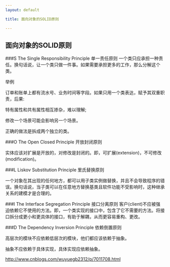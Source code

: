 ```yaml
---
layout: default

title: 面向对象的SOLID原则

---
```


## 面向对象的SOLID原则


###S	The Single Responsibility Principle	单一责任原则
一个类只应承担一种责任。换句话说，让一个类只做一件事。如果需要承担更多的工作，那么分解这个类。

举例

订单和账单上都有流水号、业务时间等字段。如果只用一个类表达，赋予其双重职责，后果:


特有属性和共有属性相互掺杂，难以理解;

修改一个场景可能会影响另一个场景。

正确的做法是拆成两个独立的类。


###O	The Open Closed Principle	开放封闭原则

实体应该对扩展是开放的，对修改是封闭的。即，可扩展(extension)，不可修改(modification)。



###L	Liskov Substitution Principle	里氏替换原则

一个对象在其出现的任何地方，都可以用子类实例做替换，并且不会导致程序的错误。换句话说，当子类可以在任意地方替换基类且软件功能不受影响时，这种继承关系的建模才是合理的。

###I	The Interface Segregation Principle	接口分离原则
客户(client)不应被强迫依赖它不使用的方法。即，一个类实现的接口中，包含了它不需要的方法。将接口拆分成更小和更具体的接口，有助于解耦，从而更容易重构、更改。


###D	The Dependency Inversion Principle	依赖倒置原则

高层次的模块不应依赖低层次的模块，他们都应该依赖于抽象。

抽象不应依赖于具体实现，具体实现应依赖抽象。


http://www.cnblogs.com/wuyuegb2312/p/7011708.html
